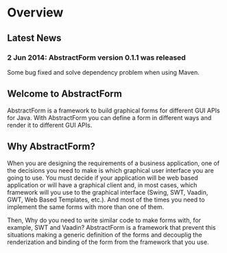 Overview
========

Latest News
-----------

### 2 Jun 2014: AbstractForm version 0.1.1 was released

Some bug fixed and solve dependency problem when using Maven.

Welcome to AbstractForm
---------------------

AbstractForm is a framework to build graphical forms for different GUI APIs for Java. With AbstractForm you can define a form
in different ways and render it to different GUI APIs.

Why AbstractForm?
-----------------

When you are designing the requirements of a business application, one of the decisions you need to make is which graphical 
user interface you are going to use. You must decide if your application will be web based application or will have a graphical
client and, in most cases, which framework will you use to the graphical interface (Swing, SWT, Vaadin, GWT, Web Based Templates, 
etc.). And most of the times you need to implement the same forms with more than one of them.

Then, Why do you need to write similar code to make forms with, for example, SWT and Vaadin? AbstractForm is a framework that prevent 
this situations making a generic definition of the forms and decouplig the renderization and binding of the form from the framework
that you use.

